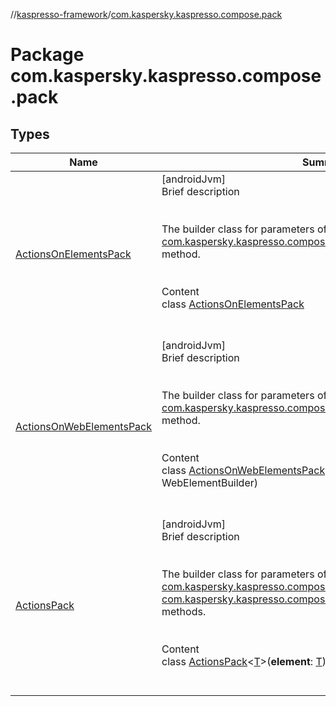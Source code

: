 //[kaspresso-framework](../index.md)/[com.kaspersky.kaspresso.compose.pack](index.md)



# Package com.kaspersky.kaspresso.compose.pack  


## Types  
  
|  Name|  Summary| 
|---|---|
| [ActionsOnElementsPack](-actions-on-elements-pack/index.md)| [androidJvm]  <br>Brief description  <br><br><br>The builder class for parameters of [com.kaspersky.kaspresso.compose.ComposeProvider.compose](../com.kaspersky.kaspresso.compose/-compose-provider/compose.md) method.<br><br>  <br>Content  <br>class [ActionsOnElementsPack](-actions-on-elements-pack/index.md)  <br><br><br>
| [ActionsOnWebElementsPack](-actions-on-web-elements-pack/index.md)| [androidJvm]  <br>Brief description  <br><br><br>The builder class for parameters of [com.kaspersky.kaspresso.compose.WebComposeProvider.compose](../com.kaspersky.kaspresso.compose/-web-compose-provider/compose.md) method.<br><br>  <br>Content  <br>class [ActionsOnWebElementsPack](-actions-on-web-elements-pack/index.md)(**webElementBuilder**: WebElementBuilder)  <br><br><br>
| [ActionsPack](-actions-pack/index.md)| [androidJvm]  <br>Brief description  <br><br><br>The builder class for parameters of [com.kaspersky.kaspresso.compose.ComposeProvider.compose](../com.kaspersky.kaspresso.compose/-compose-provider/compose.md) and [com.kaspersky.kaspresso.compose.WebComposeProvider.compose](../com.kaspersky.kaspresso.compose/-web-compose-provider/compose.md)] methods.<br><br>  <br>Content  <br>class [ActionsPack](-actions-pack/index.md)<[T](-actions-pack/index.md)>(**element**: [T](-actions-pack/index.md))  <br><br><br>


